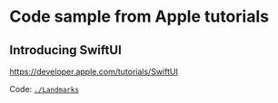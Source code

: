 # Code sample from Apple tutorials

## Introducing SwiftUI

https://developer.apple.com/tutorials/SwiftUI

Code: [`./Landmarks`](./Landmarks)
